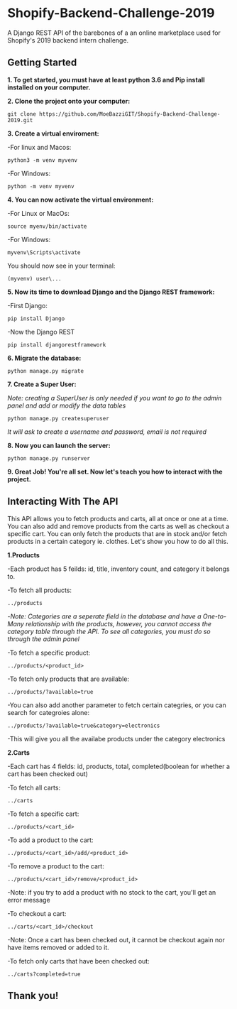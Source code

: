 # Shopify-Backend-Challenge-2019
A Django REST API of the barebones of a an online marketplace used for Shopify's 2019 backend intern challenge.

## Getting Started
**1. To get started, you must have at least python 3.6 and Pip install installed on your computer.**

**2. Clone the project onto your computer:**

```
git clone https://github.com/MoeBazziGIT/Shopify-Backend-Challenge-2019.git
```

**3. Create a virtual enviroment:**

  -For linux and Macos:
```
python3 -m venv myvenv
```

  -For Windows:
```
python -m venv myvenv
```

**4. You can now activate the virtual environment:** 

-For Linux or MacOs:
```
source myenv/bin/activate
```

-For Windows:
```
myvenv\Scripts\activate
```

You should now see in your terminal:
```
(myvenv) user\...
```

**5. Now its time to download Django and the Django REST framework:**

-First Django:
```
pip install Django
```
-Now the Django REST
```
pip install djangorestframework
```

**6. Migrate the database:**
```
python manage.py migrate
```

**7. Create a Super User:**

*Note: creating a SuperUser is only needed if you want to go to the admin panel and add or modify the data tables*

```
python manage.py createsuperuser
```
   *It will ask to create a username and password, email is not required*

**8. Now you can launch the server:**
```
python manage.py runserver
```
**9. Great Job! You're all set. Now let's teach you how to interact with the project.**

## Interacting With The API

This API allows you to fetch products and carts, all at once or one at a time. You can also add and remove products from the carts as well as checkout a specific cart. You can only fetch the products that are in stock and/or fetch products in a certain category ie. clothes. Let's show you how to do all this.

**1.Products**

-Each product has 5 feilds: id, title, inventory count, and category it belongs to.


-To fetch all products:
```
../products
```

-*Note: Categories are a seperate field in the database and have a One-to-Many relationship with the products, however, you cannot access the category table through the API. To see all categories, you must do so through the admin panel*

-To fetch a specific product:
```
../products/<product_id>
```

-To fetch only products that are available:
```
../products/?available=true
```

-You can also add another parameter to fetch certain categries, or you can search for categroies alone:
```
../products/?available=true&category=electronics
```

-This will give you all the availabe products under the category electronics

**2.Carts**

-Each cart has 4 fields: id, products, total, completed(boolean for whether a cart has been checked out)

-To fetch all carts:

```
../carts
```

-To fetch a specific cart:
```
../products/<cart_id>
```

-To add a product to the cart:
```
../products/<cart_id>/add/<product_id>

```

-To remove a product to the cart:
```
../products/<cart_id>/remove/<product_id>

```

-Note: if you try to add a product with no stock to the cart, you'll get an error message


-To checkout a cart:

```
../carts/<cart_id>/checkout
```
-Note: Once a cart has been checked out, it cannot be checkout again nor have items removed or added to it. 


-To fetch only carts that have been checked out:
```
../carts?completed=true
```

## Thank you!


